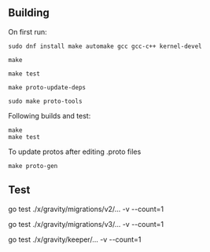## Building

On first run:
```
sudo dnf install make automake gcc gcc-c++ kernel-devel

make

make test

make proto-update-deps

sudo make proto-tools
```

Following builds and test:
```
make
make test
```

To update protos after editing .proto files
```
make proto-gen
```

## Test

go test ./x/gravity/migrations/v2/... -v --count=1

go test ./x/gravity/migrations/v3/... -v --count=1

go test ./x/gravity/keeper/... -v --count=1